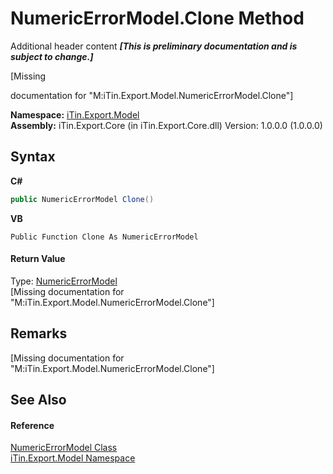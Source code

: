 # NumericErrorModel.Clone Method 
Additional header content _**\[This is preliminary documentation and is subject to change.\]**_

\[Missing <summary> documentation for "M:iTin.Export.Model.NumericErrorModel.Clone"\]

**Namespace:**&nbsp;<a href="ef57ffcc-e95e-b212-5a46-9aa6f5a3511f">iTin.Export.Model</a><br />**Assembly:**&nbsp;iTin.Export.Core (in iTin.Export.Core.dll) Version: 1.0.0.0 (1.0.0.0)

## Syntax

**C#**<br />
``` C#
public NumericErrorModel Clone()
```

**VB**<br />
``` VB
Public Function Clone As NumericErrorModel
```


#### Return Value
Type: <a href="32697ca1-e04a-108a-ee69-a7013086b555">NumericErrorModel</a><br />\[Missing <returns> documentation for "M:iTin.Export.Model.NumericErrorModel.Clone"\]

## Remarks
\[Missing <remarks> documentation for "M:iTin.Export.Model.NumericErrorModel.Clone"\]

## See Also


#### Reference
<a href="32697ca1-e04a-108a-ee69-a7013086b555">NumericErrorModel Class</a><br /><a href="ef57ffcc-e95e-b212-5a46-9aa6f5a3511f">iTin.Export.Model Namespace</a><br />
